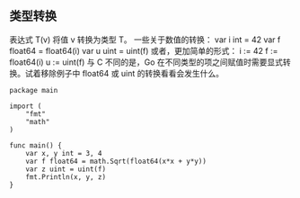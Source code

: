 ## 类型转换

表达式 T(v) 将值 v 转换为类型 T。
一些关于数值的转换：
var i int = 42
var f float64 = float64(i)
var u uint = uint(f)
或者，更加简单的形式：
i := 42
f := float64(i)
u := uint(f)
与 C 不同的是，Go 在不同类型的项之间赋值时需要显式转换。试着移除例子中 float64 或 uint 的转换看看会发生什么。

```golang
package main

import (
	"fmt"
	"math"
)

func main() {
	var x, y int = 3, 4
	var f float64 = math.Sqrt(float64(x*x + y*y))
	var z uint = uint(f)
	fmt.Println(x, y, z)
}
```